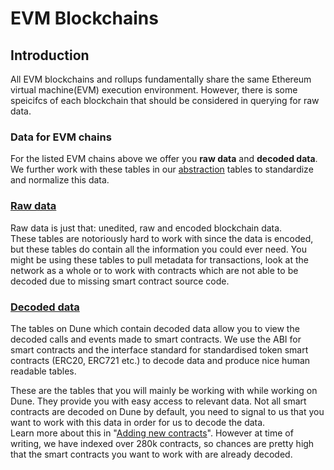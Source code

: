 # EVM Blockchains

## Introduction

All EVM blockchains and rollups fundamentally share the same Ethereum virtual machine(EVM) execution environment. However, there is some speicifcs of each blockchain that should be considered in querying for raw data.

### Data for EVM chains

For the listed EVM chains above we offer you **raw data** and **decoded data**. We further work with these tables in our [abstraction](../abstractions/) tables to standardize and normalize this data.

### [**Raw data**](raw-data/Chains/)

Raw data is just that: unedited, raw and encoded blockchain data.\
These tables are notoriously hard to work with since the data is encoded, but these tables do contain all the information you could ever need. You might be using these tables to pull metadata for transactions, look at the network as a whole or to work with contracts which are not able to be decoded due to missing smart contract source code.

### [**Decoded data**](./#decoded-data)

The tables on Dune which contain decoded data allow you to view the decoded calls and events made to smart contracts. We use the ABI for smart contracts and the interface standard for standardised token smart contracts (ERC20, ERC721 etc.) to decode data and produce nice human readable tables.

These are the tables that you will mainly be working with while working on Dune. They provide you with easy access to relevant data. Not all smart contracts are decoded on Dune by default, you need to signal to us that you want to work with this data in order for us to decode the data.\
Learn more about this in "[Adding new contracts](../../duneapp/adding-new-contracts.md)". However at time of writing, we have indexed over 280k contracts, so chances are pretty high that the smart contracts you want to work with are already decoded.
